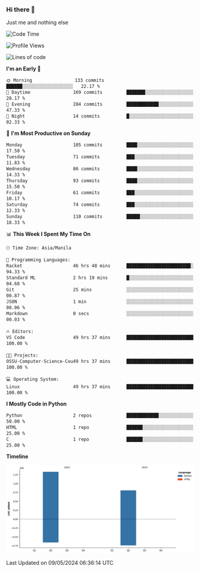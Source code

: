 ### Hi there 👋

Just me and nothing else


<!--START_SECTION:waka-->
![Code Time](http://img.shields.io/badge/Code%20Time-252%20hrs%2023%20mins-blue)

![Profile Views](http://img.shields.io/badge/Profile%20Views-9-blue)

![Lines of code](https://img.shields.io/badge/From%20Hello%20World%20I%27ve%20Written-2.1%20million%20lines%20of%20code-blue)

**I'm an Early 🐤** 

```text
🌞 Morning                133 commits         ██████░░░░░░░░░░░░░░░░░░░   22.17 % 
🌆 Daytime                169 commits         ███████░░░░░░░░░░░░░░░░░░   28.17 % 
🌃 Evening                284 commits         ████████████░░░░░░░░░░░░░   47.33 % 
🌙 Night                  14 commits          █░░░░░░░░░░░░░░░░░░░░░░░░   02.33 % 
```
📅 **I'm Most Productive on Sunday** 

```text
Monday                   105 commits         ████░░░░░░░░░░░░░░░░░░░░░   17.50 % 
Tuesday                  71 commits          ███░░░░░░░░░░░░░░░░░░░░░░   11.83 % 
Wednesday                86 commits          ████░░░░░░░░░░░░░░░░░░░░░   14.33 % 
Thursday                 93 commits          ████░░░░░░░░░░░░░░░░░░░░░   15.50 % 
Friday                   61 commits          ███░░░░░░░░░░░░░░░░░░░░░░   10.17 % 
Saturday                 74 commits          ███░░░░░░░░░░░░░░░░░░░░░░   12.33 % 
Sunday                   110 commits         █████░░░░░░░░░░░░░░░░░░░░   18.33 % 
```


📊 **This Week I Spent My Time On** 

```text
🕑︎ Time Zone: Asia/Manila

💬 Programming Languages: 
Racket                   46 hrs 48 mins      ████████████████████████░   94.33 % 
Standard ML              2 hrs 19 mins       █░░░░░░░░░░░░░░░░░░░░░░░░   04.68 % 
Git                      25 mins             ░░░░░░░░░░░░░░░░░░░░░░░░░   00.87 % 
JSON                     1 min               ░░░░░░░░░░░░░░░░░░░░░░░░░   00.06 % 
Markdown                 0 secs              ░░░░░░░░░░░░░░░░░░░░░░░░░   00.03 % 

🔥 Editors: 
VS Code                  49 hrs 37 mins      █████████████████████████   100.00 % 

🐱‍💻 Projects: 
OSSU-Computer-Science-Cou49 hrs 37 mins      █████████████████████████   100.00 % 

💻 Operating System: 
Linux                    49 hrs 37 mins      █████████████████████████   100.00 % 
```

**I Mostly Code in Python** 

```text
Python                   2 repos             ████████████░░░░░░░░░░░░░   50.00 % 
HTML                     1 repo              ██████░░░░░░░░░░░░░░░░░░░   25.00 % 
C                        1 repo              ██████░░░░░░░░░░░░░░░░░░░   25.00 % 
```



**Timeline**

![Lines of Code chart](https://raw.githubusercontent.com/brutist/brutist/main/assets/bar_graph.png)


 Last Updated on 09/05/2024 06:36:14 UTC
<!--END_SECTION:waka-->
